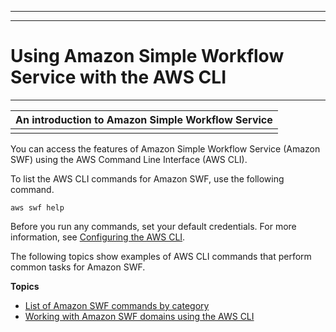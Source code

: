 --------

--------

# Using Amazon Simple Workflow Service with the AWS CLI<a name="cli-services-swf"></a>


****  

| An introduction to Amazon Simple Workflow Service | 
| --- | 
|   | 

You can access the features of Amazon Simple Workflow Service \(Amazon SWF\) using the AWS Command Line Interface \(AWS CLI\)\. 

To list the AWS CLI commands for Amazon SWF, use the following command\.

```
aws swf help
```

Before you run any commands, set your default credentials\. For more information, see [Configuring the AWS CLI](cli-chap-configure.md)\.

The following topics show examples of AWS CLI commands that perform common tasks for Amazon SWF\.

**Topics**
+ [List of Amazon SWF commands by category](cli-services-swf-commands.md)
+ [Working with Amazon SWF domains using the AWS CLI](cli-services-swf-domains.md)